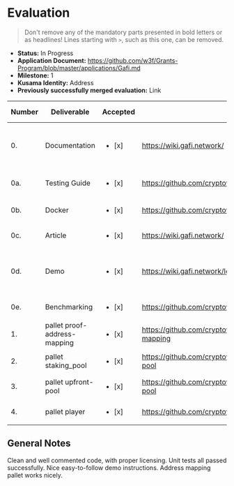 # Evaluation

> Don't remove any of the mandatory parts presented in bold letters or as headlines!
> Lines starting with `>`, such as this one, can be removed.

- **Status:** In Progress
- **Application Document:** https://github.com/w3f/Grants-Program/blob/master/applications/Gafi.md 
- **Milestone:** 1
- **Kusama Identity:** Address
- **Previously successfully merged evaluation:** Link

| Number | Deliverable | Accepted | Link | Evaluation Notes |
| ------ | ----------- | -------- | ---- |----------------- |
| 0. | Documentation | <ul><li>[x] </li></ul> | https://wiki.gafi.network/ | Thorough documentation. Some sections have yet to be written. |
| 0a. | Testing Guide | <ul><li>[x] </li></ul> | https://github.com/cryptoviet/gafi#test | All code tested and compiled successfully. |
| 0b. | Docker | <ul><li>[x] </li></ul> | https://github.com/cryptoviet/gafi#run-in-docker | Successful. | 
| 0c. | Article | <ul><li>[x] </li></ul> | https://wiki.gafi.network/ | - | 
| 0d. | Demo | <ul><li>[x] </li></ul> | https://wiki.gafi.network/learn/demo | Was able to get all the way through the demo successfully. | 
| 0e. | Benchmarking | <ul><li>[x] </li></ul> | https://github.com/cryptoviet/gafi#benchmarking | Well tested. | 
| 1. | pallet proof-address-mapping | <ul><li>[x] </li></ul> | https://github.com/cryptoviet/gafi/tree/master/pallets/address-mapping | Looks good. | 
| 2.  | pallet staking_pool | <ul><li>[x] </li></ul> | https://github.com/cryptoviet/gafi/tree/master/pallets/staking-pool | Looks good. | 
| 3.  | pallet upfront-pool | <ul><li>[x] </li></ul> | https://github.com/cryptoviet/gafi/tree/master/pallets/upfront-pool | Looks good. | 
| 4.  | pallet player | <ul><li>[x] </li></ul> | https://github.com/cryptoviet/gafi/tree/master/pallets/player | Looks good. | 

## General Notes

Clean and well commented code, with proper licensing. Unit tests all passed successfully. Nice easy-to-follow demo instructions. Address mapping pallet works nicely.
